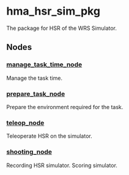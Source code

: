 # hma_hsr_sim_pkg

The package for HSR of the WRS Simulator.

## Nodes
### [manage_task_time_node](docs/manage_task_time_node.md)
Manage the task time.

### [prepare_task_node](docs/prepare_task_node.md)
Prepare the environment required for the task.

### [teleop_node](docs/teleop_node.md)
Teleoperate HSR on the simulator.

### [shooting_node](docs/shooting_node.md)
Recording HSR simulator.
Scoring simulator.